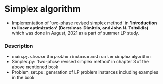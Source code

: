 # Simplex algorithm
* Implementation of 'two-phase revised simplex method' in **'Introduction to linear optimization' (Bertsimas, Dimitris, and John N. Tsitsiklis)** which was done in August, 2021 as a part of summer LP study. 


### Description
* main.py: choose the problem instance and run the simplex algorithm
* Simplex.py: 'two-phase revised simplex method' in chapter 3 of the above mentioned book
* Problem_set.pu: generation of LP problem instances including examples in the book

